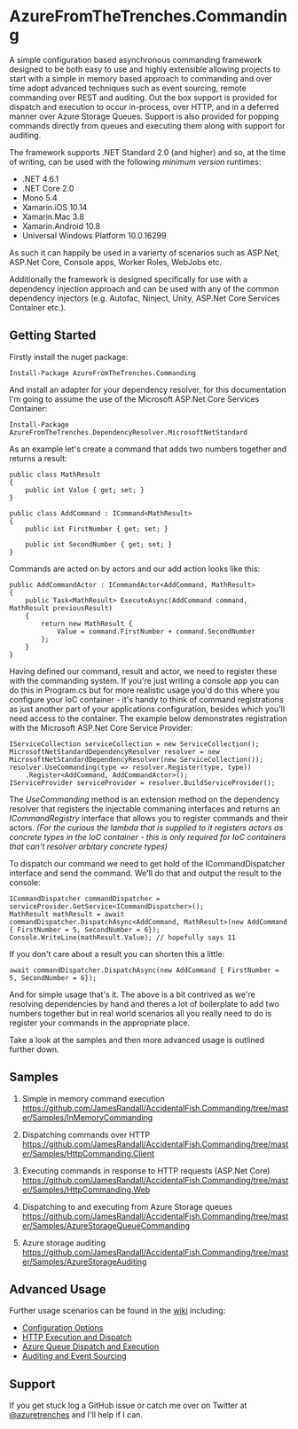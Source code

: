 # AzureFromTheTrenches.Commanding

A simple configuration based asynchronous commanding framework designed to be both easy to use and highly extensible allowing projects
to start with a simple in memory based approach to commanding and over time adopt advanced techniques such as event sourcing, remote commanding
over REST and auditing. Out the box support is provided for dispatch and execution to occur in-process, over HTTP, and in a deferred manner over Azure Storage Queues. Support is also provided for popping commands directly from queues and executing them along with support for auditing.

The framework supports .NET Standard 2.0 (and higher) and so, at the time of writing, can be used with the following _minimum version_ runtimes:

* .NET 4.6.1
* .NET Core 2.0
* Mono 5.4
* Xamarin.iOS 10.14
* Xamarin.Mac 3.8
* Xamarin.Android 10.8
* Universal Windows Platform 10.0.16299

As such it can happily be used in a varierty of scenarios such as ASP.Net, ASP.Net Core, Console apps, Worker Roles, WebJobs etc.

Additionally the framework is designed specifically for use with a dependency injection approach and can be used with any of the
common dependency injectors (e.g. Autofac, Ninject, Unity, ASP.Net Core Services Container etc.).

## Getting Started

Firstly install the nuget package:

    Install-Package AzureFromTheTrenches.Commanding

And install an adapter for your dependency resolver, for this documentation I'm going to assume the use of the Microsoft ASP.Net Core Services Container:

    Install-Package AzureFromTheTrenches.DependencyResolver.MicrosoftNetStandard

As an example let's create a command that adds two numbers together and returns a result:

    public class MathResult
    {
        public int Value { get; set; }
    }
    
    public class AddCommand : ICommand<MathResult>
    {
        public int FirstNumber { get; set; }

        public int SecondNumber { get; set; }
    }

Commands are acted on by actors and our add action looks like this:

    public AddCommandActor : ICommandActor<AddCommand, MathResult>
    {
        public Task<MathResult> ExecuteAsync(AddCommand command, MathResult previousResult)
        {
            return new MathResult {
                Value = command.FirstNumber + command.SecondNumber
            };
        }
    }

Having defined our command, result and actor, we need to register these with the commanding system. If you're just writing a console app you can do this in Program.cs but for more realistic usage you'd do this where you configure your IoC container - it's handy to think of command registrations as just another part of your applications configuration, besides which you'll need access to the container. The example below demonstrates registration with the Microsoft ASP.Net Core Service Provider:

    IServiceCollection serviceCollection = new ServiceCollection();
    MicrosoftNetStandardDependencyResolver resolver = new MicrosoftNetStandardDependencyResolver(new ServiceCollection());
    resolver.UseCommanding(type => resolver.Register(type, type))
        .Register<AddCommand, AddCommandActor>();
    IServiceProvider serviceProvider = resolver.BuildServiceProvider();

The _UseCommanding_ method is an extension method on the dependency resolver that registers the injectable commaning interfaces and returns an _ICommandRegistry_ interface that allows you to register commands and their actors. _(For the curious the lambda that is supplied to it registers actors as concrete types in the IoC container - this is only required for IoC containers that can't resolver arbitary concrete types)_

To dispatch our command we need to get hold of the ICommandDispatcher interface and send the command. We'll do that and output the result to the console:

    ICommandDispatcher commandDispatcher = serviceProvider.GetService<ICommandDispatcher>();
    MathResult mathResult = await commandDispatcher.DispatchAsync<AddCommand, MathResult>(new AddCommand { FirstNumber = 5, SecondNumber = 6});
    Console.WriteLine(mathResult.Value); // hopefully says 11

If you don't care about a result you can shorten this a little:

    await commandDispatcher.DispatchAsync(new AddCommand { FirstNumber = 5, SecondNumber = 6});

And for simple usage that's it. The above is a bit contrived as we're resolving dependencies by hand and theres a lot of boilerplate to add two numbers together but in real world scenarios all you really need to do is register your commands in the appropriate place.

Take a look at the samples and then more advanced usage is outlined further down.

## Samples

1. Simple in memory command execution
<https://github.com/JamesRandall/AccidentalFish.Commanding/tree/master/Samples/InMemoryCommanding>

2. Dispatching commands over HTTP
<https://github.com/JamesRandall/AccidentalFish.Commanding/tree/master/Samples/HttpCommanding.Client>

3. Executing commands in response to HTTP requests (ASP.Net Core)
<https://github.com/JamesRandall/AccidentalFish.Commanding/tree/master/Samples/HttpCommanding.Web>

4. Dispatching to and executing from Azure Storage queues
<https://github.com/JamesRandall/AccidentalFish.Commanding/tree/master/Samples/AzureStorageQueueCommanding>

5. Azure storage auditing
<https://github.com/JamesRandall/AccidentalFish.Commanding/tree/master/Samples/AzureStorageAuditing>

## Advanced Usage

Further usage scenarios can be found in the [wiki](https://github.com/JamesRandall/AccidentalFish.Commanding/wiki) including:

* [Configuration Options](https://github.com/JamesRandall/AccidentalFish.Commanding/wiki/Configuration-Options)
* [HTTP Execution and Dispatch](https://github.com/JamesRandall/AccidentalFish.Commanding/wiki/HTTP-Dispatch-and-Execution)
* [Azure Queue Dispatch and Execution](https://github.com/JamesRandall/AccidentalFish.Commanding/wiki/Azure-Queue-Dispatch-and-Execution)
* [Auditing and Event Sourcing](https://github.com/JamesRandall/AccidentalFish.Commanding/wiki/Auditing-and-Event-Sourcing)

## Support

If you get stuck log a GitHub issue or catch me over on Twitter at [@azuretrenches](https://twitter.com/azuretrenches) and I'll help if I can.
